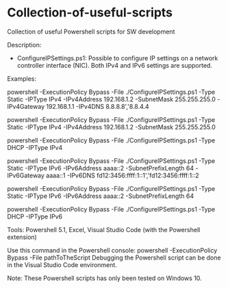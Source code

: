# Collection-of-useful-scripts
Collection of useful Powershell scripts for SW development

Description: 

- ConfigureIPSettings.ps1: 
Possible to configure IP settings on a network controller interface (NIC). 
Both IPv4 and IPv6 settings are supported.

Examples:

powershell -ExecutionPolicy Bypass -File ./ConfigureIPSettings.ps1 -Type Static -IPType IPv4 -IPv4Address 192.168.1.2 -SubnetMask 255.255.255.0 -IPv4Gateway 192.168.1.1 -IPv4DNS 8.8.8.8','8.8.4.4

powershell -ExecutionPolicy Bypass -File ./ConfigureIPSettings.ps1 -Type Static -IPType IPv4 -IPv4Address 192.168.1.2 -SubnetMask 255.255.255.0 

powershell -ExecutionPolicy Bypass -File ./ConfigureIPSettings.ps1 -Type DHCP -IPType IPv4

powershell -ExecutionPolicy Bypass -File ./ConfigureIPSettings.ps1 -Type Static -IPType IPv6 -IPv6Address aaaa::2 -SubnetPrefixLength 64 -IPv6Gateway aaaa::1 -IPv6DNS fd12:3456:ffff:1::1','fd12:3456:ffff:1::2

powershell -ExecutionPolicy Bypass -File ./ConfigureIPSettings.ps1 -Type Static -IPType IPv6 -IPv6Address aaaa::2 -SubnetPrefixLength 64

powershell -ExecutionPolicy Bypass -File ./ConfigureIPSettings.ps1 -Type DHCP -IPType IPv6

Tools: Powershell 5.1, Excel, Visual Studio Code (with the Powershell extension)

Use this command in the Powershell console: powershell -ExecutionPolicy Bypass -File pathToTheScript
Debugging the Powershell script can be done in the Visual Studio Code environment.

Note: These Powershell scripts has only been tested on Windows 10.

